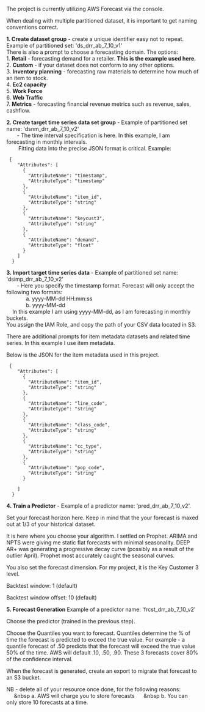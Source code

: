 The project is currently utilizing AWS Forecast via the console.  

When dealing with multiple partitioned dataset, it is important to get naming conventions correct.

**1. Create dataset group** - create a unique identifier easy not to repeat. Example of partitioned set: 'ds_drr_ab_7_10_v1'  
     There is also a prompt to choose a forecasting domain. The options:  
     1. **Retail** - forecasting demand for a retailer. **This is the example used here.**  
     2. **Custom** - if your dataset does not conform to any other options.  
     3. **Inventory planning** - forecasting raw materials to determine how much of an item to stock.  
     4. **Ec2 capacity**  
     5. **Work Force**  
     6. **Web Traffic**  
     7. **Metrics** - forecasting financial revenue metrics such as revenue, sales, cashflow.

**2. Create target time series data set group** - Example of partitioned set name: 'dsnm_drr_ab_7_10_v2'  
&nbsp;&nbsp;&nbsp;&nbsp;&nbsp;&nbsp;&nbsp;- The time interval specification is here. In this example, I am forecasting in monthly intervals.  
&nbsp;&nbsp;&nbsp;&nbsp;&nbsp;&nbsp;&nbsp;  Fitting data into the precise JSON format is critical.  Example:
     
     {
        "Attributes": [
          {
            "AttributeName": "timestamp",
            "AttributeType": "timestamp"
          },          
          {
            "AttributeName": "item_id",
            "AttributeType": "string"
          },
          {
            "AttributeName": "keycust3",
            "AttributeType": "string"
          },
          {
            "AttributeName": "demand",
            "AttributeType": "float"
          }
        ]
      }

**3. Import target time series data** - Example of partitioned set name: 'dsimp_drr_ab_7_10_v2'  
&nbsp;&nbsp;&nbsp;&nbsp;&nbsp;&nbsp;&nbsp;- Here you specify the timestamp format. Forecast will only accept the following two formats:  
&nbsp;&nbsp;&nbsp;&nbsp;&nbsp;&nbsp;&nbsp;&nbsp;&nbsp;&nbsp;&nbsp;&nbsp; a. yyyy-MM-dd HH:mm:ss  
&nbsp;&nbsp;&nbsp;&nbsp;&nbsp;&nbsp;&nbsp;&nbsp;&nbsp;&nbsp;&nbsp;&nbsp; b. yyyy-MM-dd  
&nbsp;&nbsp;&nbsp; In this example I am using yyyy-MM-dd, as I am forecasting in monthly buckets.  
You assign the IAM Role, and copy the path of your CSV data located in S3.

There are additional prompts for item metadata datasets and related time series. In this example I use item metadata.

Below is the JSON for the item metadata used in this project.


     {
        "Attributes": [
          {
            "AttributeName": "item_id",
            "AttributeType": "string"
          },
          {
            "AttributeName": "line_code",
            "AttributeType": "string"
          },
          {
            "AttributeName": "class_code",
            "AttributeType": "string"
          },
          {
            "AttributeName": "cc_type",
            "AttributeType": "string"
          },
          {
            "AttributeName": "pop_code",
            "AttributeType": "string"
          }

        ]
      }
      
**4. Train a Predictor** - Example of a predictor name: 'pred_drr_ab_7_10_v2'.

Set your forecast horizon here. Keep in mind that the your forecast is maxed out at 1/3 of your historical dataset.

It is here where you choose your algorithm. I settled on Prophet. ARIMA and NPTS were giving me static flat forecasts with minimal seasonality. DEEP AR+ was generating a progressive decay curve (possibly as a result of the outlier April). Prophet most accurately caught the seasonal curves.

You also set the forecast dimension. For my project, it is the Key Customer 3 level.

Backtest window: 1 (default)

Backtest window offset: 10 (default)

**5. Forecast Generation** Example of a predictor name: 'frcst_drr_ab_7_10_v2'  

Choose the predictor (trained in the previous step).  

Choose the Quantiles you want to forecast. Quantiles determine the % of time the forecast is predicted to exceed the true value. For example - a quantile forecast of .50 predicts that the forecast will exceed the true value 50% of the time. AWS will default .10, .50, .90. These 3 forecasts cover 80% of the confidence interval.  

When the forecast is generated, create an export to migrate that forecast to an S3 bucket.  

NB - delete all of your resource once done, for the following reasons:  
&nbsp;&nbsp;&nbsp;&nbsp;&nbsp;&nbsp a. AWS will charge you to store forecasts
&nbsp;&nbsp;&nbsp;&nbsp;&nbsp;&nbsp b. You can only store 10 forecasts at a time.
